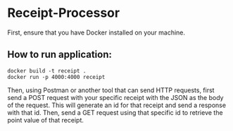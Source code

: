 # Receipt-Processor

First, ensure that you have Docker installed on your machine.
## How to run application:
```
docker build -t receipt .
docker run -p 4000:4000 receipt
```
Then, using Postman or another tool that can send HTTP requests, first send a POST request with your specific receipt with the JSON as the body of the request. This will generate an id for that receipt and send a response with that id. Then, send a GET request using that specific id to retrieve the point value of that receipt.
